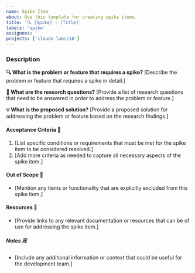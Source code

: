```yaml
---
name: Spike Item
about: Use this template for creating spike items.
title: '🔍 [Spike] - [Title]'
labels: 'spike'
assignees: ''
projects: ['cloudx-labs/18']
---
```


### Description

**🔍 What is the problem or feature that requires a spike?**
[Describe the problem or feature that requires a spike in detail.]

**🔬 What are the research questions?**
[Provide a list of research questions that need to be answered in order to address the problem or feature.]

**💡 What is the proposed solution?**
[Provide a proposed solution for addressing the problem or feature based on the research findings.]

#### Acceptance Criteria 🧪

1. [List specific conditions or requirements that must be met for the spike item to be considered resolved.]
2. [Add more criteria as needed to capture all necessary aspects of the spike item.]

#### Out of Scope 🚫

- [Mention any items or functionality that are explicitly excluded from this spike item.]

#### Resources 🔗

- [Provide links to any relevant documentation or resources that can be of use for addressing the spike item.]

##### Notes 🗒️

- [Include any additional information or context that could be useful for the development team.]
